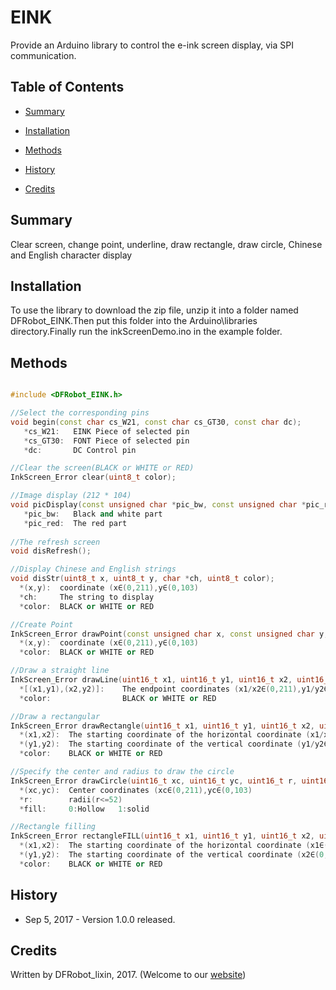 # EINK 

Provide an Arduino library to control the e-ink screen display, via SPI communication.

## Table of Contents

* [Summary](#summary)
* [Installation](#installation)
* [Methods](#methods)

* [History](#history)
* [Credits](#credits)
<snippet>
<content>

## Summary

Clear screen, change point, underline, draw rectangle, draw circle, Chinese and English character display

## Installation

To use the library to download the zip file, unzip it into a folder named DFRobot_EINK.Then put this folder into the Arduino\libraries directory.Finally run the inkScreenDemo.ino in the example folder.
	
## Methods

```C++	

#include <DFRobot_EINK.h>

//Select the corresponding pins
void begin(const char cs_W21, const char cs_GT30, const char dc);
   *cs_W21:   EINK Piece of selected pin
   *cs_GT30:  FONT Piece of selected pin
   *dc:       DC Control pin

//Clear the screen(BLACK or WHITE or RED)
InkScreen_Error clear(uint8_t color);

//Image display (212 * 104)
void picDisplay(const unsigned char *pic_bw, const unsigned char *pic_red);
   *pic_bw:   Black and white part
   *pic_red:  The red part
 
//The refresh screen
void disRefresh();

//Display Chinese and English strings
void disStr(uint8_t x, uint8_t y, char *ch, uint8_t color);
  *(x,y):  coordinate (x∈(0,211),y∈(0,103)
  *ch:     The string to display
  *color:  BLACK or WHITE or RED

//Create Point
InkScreen_Error drawPoint(const unsigned char x, const unsigned char y, const unsigned char color);
  *(x,y):  coordinate (x∈(0,211),y∈(0,103)
  *color:  BLACK or WHITE or RED

//Draw a straight line
InkScreen_Error drawLine(uint16_t x1, uint16_t y1, uint16_t x2, uint16_t y2, uint8_t color);
  *[(x1,y1),(x2,y2)]:    The endpoint coordinates (x1/x2∈(0,211),y1/y2∈(0,103))
  *color:                BLACK or WHITE or RED

//Draw a rectangular
InkScreen_Error drawRectangle(uint16_t x1, uint16_t y1, uint16_t x2, uint16_t y2, uint8_t color);
  *(x1,x2):  The starting coordinate of the horizontal coordinate (x1/x2∈(0,211))
  *(y1,y2):  The starting coordinate of the vertical coordinate (y1/y2∈(0,103))
  *color:    BLACK or WHITE or RED

//Specify the center and radius to draw the circle
InkScreen_Error drawCircle(uint16_t xc, uint16_t yc, uint16_t r, uint16_t fill, uint8_t color);
  *(xc,yc):  Center coordinates (xc∈(0,211),yc∈(0,103)
  *r:        radii(r<=52)
  *fill:     0:Hollow   1:solid

//Rectangle filling
InkScreen_Error rectangleFILL(uint16_t x1, uint16_t y1, uint16_t x2, uint16_t y2, uint8_t color);
  *(x1,x2):  The starting coordinate of the horizontal coordinate (x1∈(0,211),y1∈(0,103)
  *(y1,y2):  The starting coordinate of the vertical coordinate (x2∈(0,211),y2∈(0,103)
  *color:    BLACK or WHITE or RED

```

## History

- Sep 5, 2017 - Version 1.0.0 released.

## Credits

Written by DFRobot_lixin, 2017. (Welcome to our [website](https://www.dfrobot.com/))
